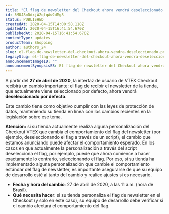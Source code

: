 ```yaml
---
title: "El flag de newsletter del Checkout ahora vendrá deseleccionado por defecto"
id: 5MUJ8mDdxjWZqfqAw2dMg8
status: PUBLISHED
createdAt: 2020-04-15T14:00:58.118Z
updatedAt: 2020-04-15T16:41:54.670Z
publishedAt: 2020-04-15T16:41:54.670Z
contentType: updates
productTeam: Shopping
author: authors_24
slug: el-flag-de-newsletter-del-checkout-ahora-vendra-deseleccionado-por-defecto
legacySlug: el-flag-de-newsletter-del-checkout-ahora-vendra-deseleccionado-por-defecto
announcementImageID: ""
announcementSynopsisES: El flag de newsletter del Checkout ahora vendrá deseleccionado. Si usted personaliza el flag, comprenda el cambio.
---
```


A partir del __27 de abril de 2020__, la interfaz de usuario de VTEX Checkout recibirá un cambio importante: el flag de recibir el newsletter de la tienda, que actualmente viene seleccionado por defecto, ahora vendrá __deseleccionado por defecto__.

Este cambio tiene como objetivo cumplir con las leyes de protección de datos, manteniendo su tienda en línea con los cambios recientes en la legislación sobre ese tema.

<div class = "alert alert-warning">
<strong>Atención:</strong> si su tienda actualmente realiza alguna personalización del Checkout VTEX que cambia el comportamiento del flag del newsletter (por ejemplo, deseleccionando el flag a través de un script), el cambio que estamos anunciando puede afectar el comportamiento esperado. En los casos en que actualmente la personalización a través del script deselecciona el flag, por ejemplo, puede que ahora comience a hacer exactamente lo contrario, seleccionando el flag. Por eso, si su tienda ha implementado alguna personalización que cambie el comportamiento estándar del flag de newsletter, es importante asegurarse de que su equipo de desarrollo esté al tanto del cambio y realice ajustes si es necesario.
</div>

- __Fecha y hora del cambio__: 27 de abril de 2020, a las 11 a.m. (hora de Brasil).
- __Qué necesita hacer__: si su tienda personaliza el flag de newsletter en el Checkout (y solo en este caso), su equipo de desarrollo debe verificar si el cambio afectará el comportamiento del flag.
